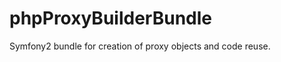 phpProxyBuilderBundle
=====================

Symfony2 bundle for creation of proxy objects and code reuse.